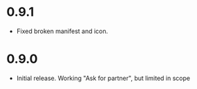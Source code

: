 # 0.9.1

* Fixed broken manifest and icon.

# 0.9.0
 
* Initial release. Working "Ask for partner", but limited in scope